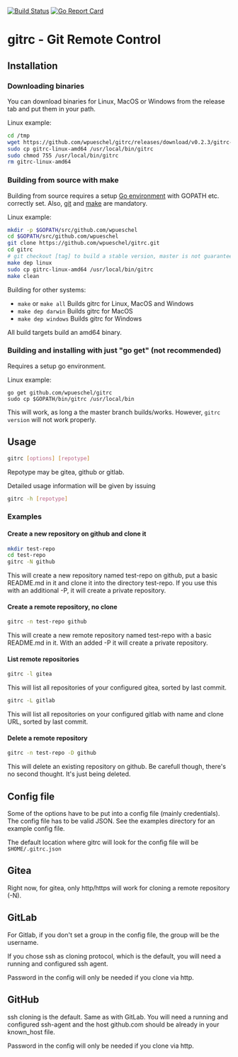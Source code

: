 [![Build Status](https://travis-ci.org/wpueschel/gitrc.svg?branch=master)](https://travis-ci.org/wpueschel/gitrc) [![Go Report Card](https://goreportcard.com/badge/github.com/wpueschel/gitrc)](https://goreportcard.com/report/github.com/wpueschel/gitrc)

# gitrc - Git Remote Control

## Installation

### Downloading binaries

You can download binaries for Linux, MacOS or Windows from the release tab and put them in your path.

Linux example:

```sh
cd /tmp
wget https://github.com/wpueschel/gitrc/releases/download/v0.2.3/gitrc-linux-amd64
sudo cp gitrc-linux-amd64 /usr/local/bin/gitrc
sudo chmod 755 /usr/local/bin/gitrc
rm gitrc-linux-amd64
```

### Building from source with make

Building from source requires a setup [Go environment](https://golang.org/doc/install) with GOPATH etc. correctly set. Also, [git](https://git-scm.com/) and [make](https://www.gnu.org/software/make/) are mandatory. 

Linux example:

```sh
mkdir -p $GOPATH/src/github.com/wpueschel
cd $GOPATH/src/github.com/wpueschel
git clone https://github.com/wpueschel/gitrc.git
cd gitrc
# git checkout [tag] to build a stable version, master is not guaranteed to work at all times.
make dep linux
sudo cp gitrc-linux-amd64 /usr/local/bin/gitrc
make clean
```

Building for other systems: 

- ```make``` or ```make all``` Builds gitrc for Linux, MacOS and Windows
- ```make dep darwin``` Builds gitrc for MacOS
- ```make dep windows``` Builds gitrc for Windows 

All build targets build an amd64 binary.

### Building and installing with just "go get" (not recommended)

Requires a setup go environment.

Linux example:

```
go get github.com/wpueschel/gitrc
sudo cp $GOPATH/bin/gitrc /usr/local/bin
```

This will work, as long a the master branch builds/works. However, ```gitrc version``` will not work properly.

## Usage

```sh
gitrc [options] [repotype]
```

Repotype may be gitea, github or gitlab.

Detailed usage information will be given by issuing 

```sh
gitrc -h [repotype]
```

### Examples

#### Create a new repository on github and clone it

```sh
mkdir test-repo
cd test-repo
gitrc -N github
```

This will create a new repository named test-repo on github, put a basic README.md in it and clone it into the directory test-repo. If you use this with an additional -P, it will create a private repository.

#### Create a remote repository, no clone

```sh
gitrc -n test-repo github
```

This will create a new remote repository named test-repo with a basic README.md in it. With an added -P it will create a private repository.

#### List remote repositories

```sh
gitrc -l gitea
```

This will list all repositories of your configured gitea, sorted by last commit.

```sh
gitrc -L gitlab 
```

This will list all repositories on your configured gitlab with name and clone URL, sorted by last commit.

#### Delete a remote repository

```sh
gitrc -n test-repo -D github
```

This will delete an existing repository on github. Be carefull though, there's no second thought. It's just being deleted.

## Config file

Some of the options have to be put into a config file (mainly credentials). The config file has to be valid JSON.
See the examples directory for an example config file.
  
The default location where gitrc will look for the config file will be ```$HOME/.gitrc.json```

## Gitea

Right now, for gitea, only http/https will work for cloning a remote repository (-N).

## GitLab 

For Gitlab, if you don't set a group in the config file, the group will be the username.
  
If you chose ssh as cloning protocol, which is the default, you will need a running and configured ssh agent.

Password in the config will only be needed if you clone via http.

## GitHub

ssh cloning is the default. Same as with GitLab. You will need a running and configured ssh-agent and the host github.com should be already in your known_host file.

Password in the config will only be needed if you clone via http.

